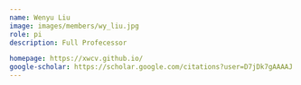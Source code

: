 ```yaml
---
name: Wenyu Liu
image: images/members/wy_liu.jpg
role: pi
description: Full Profecessor

homepage: https://xwcv.github.io/
google-scholar: https://scholar.google.com/citations?user=D7jDk7gAAAAJ
---
```

